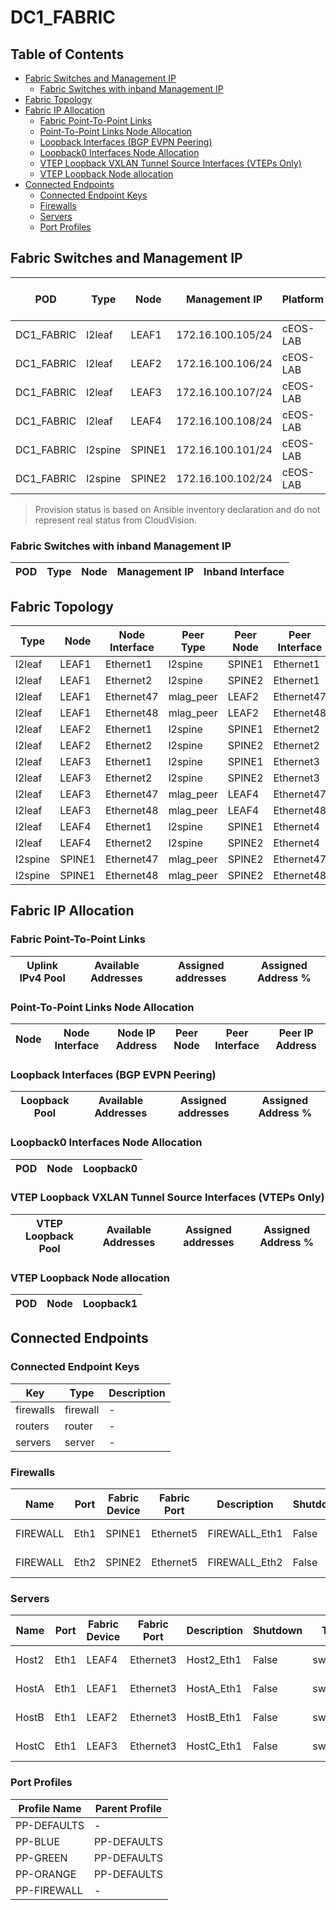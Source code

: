 # DC1_FABRIC

## Table of Contents

- [Fabric Switches and Management IP](#fabric-switches-and-management-ip)
  - [Fabric Switches with inband Management IP](#fabric-switches-with-inband-management-ip)
- [Fabric Topology](#fabric-topology)
- [Fabric IP Allocation](#fabric-ip-allocation)
  - [Fabric Point-To-Point Links](#fabric-point-to-point-links)
  - [Point-To-Point Links Node Allocation](#point-to-point-links-node-allocation)
  - [Loopback Interfaces (BGP EVPN Peering)](#loopback-interfaces-bgp-evpn-peering)
  - [Loopback0 Interfaces Node Allocation](#loopback0-interfaces-node-allocation)
  - [VTEP Loopback VXLAN Tunnel Source Interfaces (VTEPs Only)](#vtep-loopback-vxlan-tunnel-source-interfaces-vteps-only)
  - [VTEP Loopback Node allocation](#vtep-loopback-node-allocation)
- [Connected Endpoints](#connected-endpoints)
  - [Connected Endpoint Keys](#connected-endpoint-keys)
  - [Firewalls](#firewalls)
  - [Servers](#servers)
  - [Port Profiles](#port-profiles)

## Fabric Switches and Management IP

| POD | Type | Node | Management IP | Platform | Provisioned in CloudVision | Serial Number |
| --- | ---- | ---- | ------------- | -------- | -------------------------- | ------------- |
| DC1_FABRIC | l2leaf | LEAF1 | 172.16.100.105/24 | cEOS-LAB | Provisioned | - |
| DC1_FABRIC | l2leaf | LEAF2 | 172.16.100.106/24 | cEOS-LAB | Provisioned | - |
| DC1_FABRIC | l2leaf | LEAF3 | 172.16.100.107/24 | cEOS-LAB | Provisioned | - |
| DC1_FABRIC | l2leaf | LEAF4 | 172.16.100.108/24 | cEOS-LAB | Provisioned | - |
| DC1_FABRIC | l2spine | SPINE1 | 172.16.100.101/24 | cEOS-LAB | Provisioned | - |
| DC1_FABRIC | l2spine | SPINE2 | 172.16.100.102/24 | cEOS-LAB | Provisioned | - |

> Provision status is based on Ansible inventory declaration and do not represent real status from CloudVision.

### Fabric Switches with inband Management IP

| POD | Type | Node | Management IP | Inband Interface |
| --- | ---- | ---- | ------------- | ---------------- |

## Fabric Topology

| Type | Node | Node Interface | Peer Type | Peer Node | Peer Interface |
| ---- | ---- | -------------- | --------- | ----------| -------------- |
| l2leaf | LEAF1 | Ethernet1 | l2spine | SPINE1 | Ethernet1 |
| l2leaf | LEAF1 | Ethernet2 | l2spine | SPINE2 | Ethernet1 |
| l2leaf | LEAF1 | Ethernet47 | mlag_peer | LEAF2 | Ethernet47 |
| l2leaf | LEAF1 | Ethernet48 | mlag_peer | LEAF2 | Ethernet48 |
| l2leaf | LEAF2 | Ethernet1 | l2spine | SPINE1 | Ethernet2 |
| l2leaf | LEAF2 | Ethernet2 | l2spine | SPINE2 | Ethernet2 |
| l2leaf | LEAF3 | Ethernet1 | l2spine | SPINE1 | Ethernet3 |
| l2leaf | LEAF3 | Ethernet2 | l2spine | SPINE2 | Ethernet3 |
| l2leaf | LEAF3 | Ethernet47 | mlag_peer | LEAF4 | Ethernet47 |
| l2leaf | LEAF3 | Ethernet48 | mlag_peer | LEAF4 | Ethernet48 |
| l2leaf | LEAF4 | Ethernet1 | l2spine | SPINE1 | Ethernet4 |
| l2leaf | LEAF4 | Ethernet2 | l2spine | SPINE2 | Ethernet4 |
| l2spine | SPINE1 | Ethernet47 | mlag_peer | SPINE2 | Ethernet47 |
| l2spine | SPINE1 | Ethernet48 | mlag_peer | SPINE2 | Ethernet48 |

## Fabric IP Allocation

### Fabric Point-To-Point Links

| Uplink IPv4 Pool | Available Addresses | Assigned addresses | Assigned Address % |
| ---------------- | ------------------- | ------------------ | ------------------ |

### Point-To-Point Links Node Allocation

| Node | Node Interface | Node IP Address | Peer Node | Peer Interface | Peer IP Address |
| ---- | -------------- | --------------- | --------- | -------------- | --------------- |

### Loopback Interfaces (BGP EVPN Peering)

| Loopback Pool | Available Addresses | Assigned addresses | Assigned Address % |
| ------------- | ------------------- | ------------------ | ------------------ |

### Loopback0 Interfaces Node Allocation

| POD | Node | Loopback0 |
| --- | ---- | --------- |

### VTEP Loopback VXLAN Tunnel Source Interfaces (VTEPs Only)

| VTEP Loopback Pool | Available Addresses | Assigned addresses | Assigned Address % |
| --------------------- | ------------------- | ------------------ | ------------------ |

### VTEP Loopback Node allocation

| POD | Node | Loopback1 |
| --- | ---- | --------- |

## Connected Endpoints

### Connected Endpoint Keys

| Key | Type | Description |
| --- | ---- | ----------- |
| firewalls | firewall | - |
| routers | router | - |
| servers | server | - |

### Firewalls

| Name | Port | Fabric Device | Fabric Port | Description | Shutdown | Type | Mode | VLANs | Profile |
| ---- | ---- | ------------- | ------------| ----------- | -------- | ---- | ---- | ----- | ------- |
| FIREWALL | Eth1 | SPINE1 | Ethernet5 | FIREWALL_Eth1 | False | switched | trunk | 10,20,30 | PP-FIREWALL |
| FIREWALL | Eth2 | SPINE2 | Ethernet5 | FIREWALL_Eth2 | False | switched | trunk | 10,20,30 | PP-FIREWALL |

### Servers

| Name | Port | Fabric Device | Fabric Port | Description | Shutdown | Type | Mode | VLANs | Profile |
| ---- | ---- | ------------- | ------------| ----------- | -------- | ---- | ---- | ----- | ------- |
| Host2 | Eth1 | LEAF4 | Ethernet3 | Host2_Eth1 | False | switched | access | 30 | PP-ORANGE |
| HostA | Eth1 | LEAF1 | Ethernet3 | HostA_Eth1 | False | switched | access | 10 | PP-BLUE |
| HostB | Eth1 | LEAF2 | Ethernet3 | HostB_Eth1 | False | switched | access | 20 | PP-GREEN |
| HostC | Eth1 | LEAF3 | Ethernet3 | HostC_Eth1 | False | switched | access | 10 | PP-BLUE |

### Port Profiles

| Profile Name | Parent Profile |
| ------------ | -------------- |
| PP-DEFAULTS | - |
| PP-BLUE | PP-DEFAULTS |
| PP-GREEN | PP-DEFAULTS |
| PP-ORANGE | PP-DEFAULTS |
| PP-FIREWALL | - |
